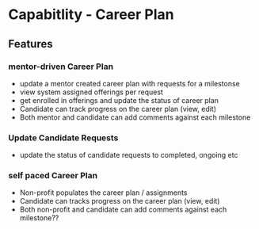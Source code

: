# Capabitlity - Career Plan

## Features

### mentor-driven Career Plan
  - update a mentor created career plan with requests for a milestonse
  - view system assigned offerings per request
  - get enrolled in offerings and update the status of career plan
  - Candidate can track progress on the career plan (view, edit)
  - Both mentor and candidate can add comments against each milestone
### Update Candidate Requests
  - update the status of candidate requests to completed, ongoing etc
### self paced Career Plan
   - Non-profit populates the career plan / assignments
   - Candidate can tracks progress on the career plan (view, edit)
   - Both non-profit and candidate can add comments against each milestone??
